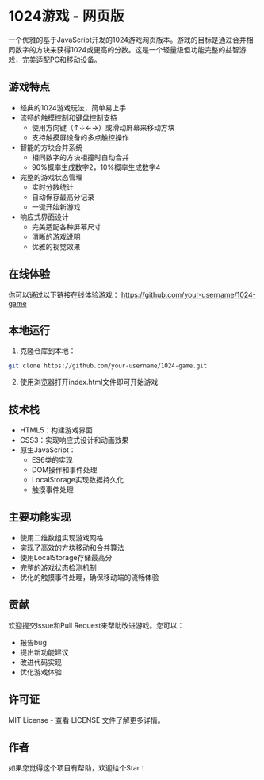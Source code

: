 # 1024游戏 - 网页版

一个优雅的基于JavaScript开发的1024游戏网页版本。游戏的目标是通过合并相同数字的方块来获得1024或更高的分数。这是一个轻量级但功能完整的益智游戏，完美适配PC和移动设备。

## 游戏特点

- 经典的1024游戏玩法，简单易上手
- 流畅的触摸控制和键盘控制支持
  - 使用方向键（↑↓←→）或滑动屏幕来移动方块
  - 支持触摸屏设备的多点触控操作
- 智能的方块合并系统
  - 相同数字的方块相撞时自动合并
  - 90%概率生成数字2，10%概率生成数字4
- 完整的游戏状态管理
  - 实时分数统计
  - 自动保存最高分记录
  - 一键开始新游戏
- 响应式界面设计
  - 完美适配各种屏幕尺寸
  - 清晰的游戏说明
  - 优雅的视觉效果

## 在线体验

你可以通过以下链接在线体验游戏：
https://github.com/your-username/1024-game

## 本地运行

1. 克隆仓库到本地：
```bash
git clone https://github.com/your-username/1024-game.git
```

2. 使用浏览器打开index.html文件即可开始游戏

## 技术栈

- HTML5：构建游戏界面
- CSS3：实现响应式设计和动画效果
- 原生JavaScript：
  - ES6类的实现
  - DOM操作和事件处理
  - LocalStorage实现数据持久化
  - 触摸事件处理

## 主要功能实现

- 使用二维数组实现游戏网格
- 实现了高效的方块移动和合并算法
- 使用LocalStorage存储最高分
- 完整的游戏状态检测机制
- 优化的触摸事件处理，确保移动端的流畅体验

## 贡献

欢迎提交Issue和Pull Request来帮助改进游戏。您可以：

- 报告bug
- 提出新功能建议
- 改进代码实现
- 优化游戏体验

## 许可证

MIT License - 查看 LICENSE 文件了解更多详情。

## 作者

如果您觉得这个项目有帮助，欢迎给个Star！